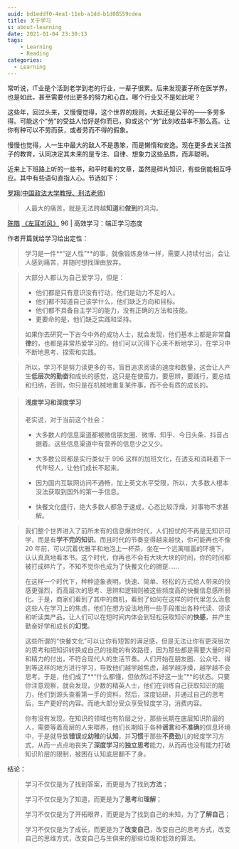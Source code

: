 ```yaml
---
uuid: bd1eddf0-4ea1-11eb-a1dd-b1d08559cdea
title: 关于学习
s: about-learning
date: 2021-01-04 23:30:13
tags:
	- Learning
	- Reading
categories:
  - Learning
---
```




常听说，IT业是个活到老学到老的行业，一辈子很累。后来发现妻子所在医学界，也是如此，甚至需要付出更多的努力和心血。哪个行业又不是如此呢？



这些年，回过头来，又慢慢觉得，这个世界的规则，大抵还是公平的——多劳多得。可能这个“劳”的受益人恰好是你而已，抑或这个“劳”此刻收益率不那么高。让你有种可以不劳而获，或者劳而不得的假象。



慢慢也觉得，人一生中最大的敌人不是愚笨，而是懒惰和安逸。现在更多去关注孩子的教育，认同决定其未来的是专注、自律、想象力这些品质，而非聪明。



近来上下班路上听的一些书，和平时看的文章，虽然是碎片知识，有些倒能相互呼应。其中有些语句直指人心。节选如下：



[罗翔(中国政法大学教授、刑法老师)](https://zh.wikipedia.org/wiki/%E7%BD%97%E7%BF%94_(%E6%B3%95%E5%AD%A6%E5%AE%B6))

> 人最大的痛苦，就是无法跨越**知道**和**做到**的鸿沟。



[陈皓](https://coolshell.cn/haoel)  [《左耳听风》](https://time.geekbang.org/column/intro/48) 96 | 高效学习：端正学习态度



作者开篇就给学习给出定性：

> 学习是一件**“逆人性”**的事，就像锻炼身体一样，需要人持续付出，会让人感到痛苦，并随时想找理由放弃。
>



> 大部分人都认为自己爱学习，但是：
>
> - 他们都是只有意识没有行动，他们是动力不足的人。
> - 他们都不知道自己该学什么，他们缺乏方向和目标。
> - 他们都不具备自主学习的能力，没有正确的方法和技能。
> - 更要命的是，他们缺乏实践和坚持。
>
> 如果你去研究一下古今中外的成功人士，就会发现，他们基本上都是非常**自律**的，也都是非常热爱学习的。他们可以沉得下心来不断地学习，在学习中不断地思考、探索和实践。



> 所以，学习不是努力读更多的书，盲目追求阅读的速度和数量，这会让人产生**低层次的勤奋**和成长的感觉，这只是在使蛮力。要思辨，要践行，要总结和归纳，否则，你只是在机械地重复某件事，而不会有质的成长的。



> #### 浅度学习和深度学习
>
> 老实说，对于当前这个社会：
>
> - 大多数人的信息渠道都被微信朋友圈、微博、知乎、今日头条、抖音占据着。这些信息渠道中有营养的信息少之又少。
>
> - 大多数公司都是实行类似于 996 这样的加班文化，在透支和消耗着下一代年轻人，让他们成长不起来。
>
> - 因为国内互联网访问不通畅，加上英文水平受限，所以，大多数人根本没法获取到国外的第一手信息。
>
> - 快餐文化盛行，绝大多数人都急于速成，心态比较浮燥，对事物不求甚解。



> 我们整个世界进入了前所未有的信息爆炸时代，人们担忧的不再是无知识可学，而是有**学不完的知识**。而且时代的节奏变得越来越快，你可能再也不像 20 年前，可以沉着优雅平和地泡上一杯茶，坐在一个远离喧嚣的环境下，认认真真地看本书。这个时代，你再也不会有大块大块的时间，你的时间都被打成碎片了，不知不觉你也成为了快餐文化的拥趸……
>
> 在这样一个时代下，种种迹象表明，快速、简单、轻松的方式给人带来的快感更强烈，而高层次的思考、思辨和逻辑则被这些频度高的快餐信息感所弱化。于是，商家们看到了其中的商机，看到了如何在这样的时代里怎么治愈这些人在学习上的焦虑，他们在想方设法地用一些手段推出各种代读、领读和听读类产品，让人们可以在短时间内体会到轻松获取知识的**快感**，并产生勤奋好学和成长的**幻觉**。
>
> 这些所谓的“快餐文化”可以让你有短暂的满足感，但是无法让你有更深层次的思考和把知识转换成自己的技能的有效路径，因为那些都是需要大量时间和精力的付出，不符合现代人的生活节奏。人们开始在朋友圈、公众号、得到等这样的地方进行学习，导致他们越学越焦虑，越学越浮燥，越学越不会思考。于是，他们成了**“什么都懂，但依然过不好这一生”**的状态。只要你注意观察，就会发现，少数的精英人士，他们在训练自己获取知识的能力，他们到源头查看第一手的资料，然后，深度钻研，并通过自己的思考后，生产更好的内容。而绝大部分受众享受轻度学习，消费内容。
>
> 你有没有发现，在知识的领域也有阶层之分，那些长期在底层知识阶层的人，需要等着高层的人来喂养，他们长期陷于各种**谣言**和**不准确**的信息环境中，于是就导致**错误**或**幼稚**的**认知**，并**习惯**于那些**不费劲**儿的轻度学习方式，从而一点点地丧失了**深度学习**的**独立思考**能力，从而再也没有能力打破知识阶层的限制，被困在认知底层翻不了身。



结论：

> 学习不仅仅是为了找到答案，而更是为了找到**方法**；
>
> 学习不仅仅是为了知道，而更是为了**思考**和**理解**；
>
> 学习不仅仅是为了开拓眼界，而更是为了找到自己的未知，为了**了解自己**；
>
> 学习不仅仅是为了成长，而更是为了**改变自己**，改变自己的思考方式，改变自己的思维方式，改变自己与生俱来的那些垃圾和低效的算法。

